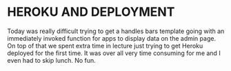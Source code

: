 # HEROKU AND DEPLOYMENT

Today was really difficult trying to get a handles bars template going with an immediately invoked function for apps to display data on the admin page. On top of that we spent extra time in lecture just trying to get Heroku deployed for the first time. It was over all very time consuming for me and I even had to skip lunch. No fun.
